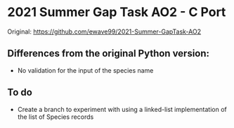 # 2021 Summer Gap Task AO2 - C Port

Original: <https://github.com/ewave99/2021-Summer-GapTask-AO2>

## Differences from the original Python version:

- No validation for the input of the species name

## To do

- Create a branch to experiment with using a linked-list implementation of the list of Species records

